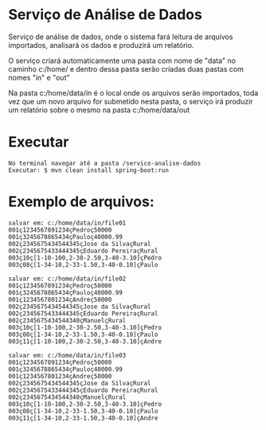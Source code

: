 # Serviço de Análise de Dados

Serviço de análise de dados, onde o sistema fará leitura de arquivos importados, analisará os dados e produzirá um relatório.

O serviço criará automaticamente uma pasta com nome de "data" no caminho c:/home/ e dentro dessa pasta serão criadas duas pastas com nomes "in" e "out"

Na pasta c:/home/data/in é o local onde os arquivos serão importados, toda vez que um novo arquivo for submetido nesta pasta, o serviço irá produzir um relatório sobre o mesmo na pasta c:/home/data/out


# Executar
```
No terminal navegar até a pasta /servico-analise-dados
Executar: $ mvn clean install spring-boot:run
```

# Exemplo de arquivos:
```
salvar em: c:/home/data/in/file01
001ç1234567891234çPedroç50000
001ç3245678865434çPauloç40000.99
002ç2345675434544345çJose da SilvaçRural
002ç2345675433444345çEduardo PereiraçRural
003ç10ç[1-10-100,2-30-2.50,3-40-3.10]çPedro
003ç08ç[1-34-10,2-33-1.50,3-40-0.10]çPaulo
```
```
salvar em: c:/home/data/in/file02
001ç1234567891234çPedroç50000
001ç3245678865434çPauloç40000.99
001ç1234567801234çAndreç50000
002ç2345675434544345çJose da SilvaçRural
002ç2345675433444345çEduardo PereiraçRural
002ç2345675434544340çManuelçRural
003ç10ç[1-10-100,2-30-2.50,3-40-3.10]çPedro
003ç08ç[1-34-10,2-33-1.50,3-40-0.10]çPaulo
003ç11ç[1-10-100,2-30-2.50,3-40-3.10]çAndre
```

```
salvar em: c:/home/data/in/file03
001ç1234567891234çPedroç50000
001ç3245678865434çPauloç40000.99
001ç1234567801234çAndreç50000
002ç2345675434544345çJose da SilvaçRural
002ç2345675433444345çEduardo PereiraçRural
002ç2345675434544340çManuelçRural
003ç10ç[1-10-100,2-30-2.50,3-40-3.10]çPedro
003ç08ç[1-34-10,2-33-1.50,3-40-0.10]çPaulo
003ç11ç[1-34-10,2-33-1.50,3-40-0.10]çAndre
```
